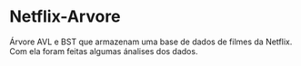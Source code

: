 # Netflix-Arvore

Árvore AVL e BST que armazenam uma base de dados de filmes da Netflix. Com ela foram feitas algumas ánalises dos dados.
